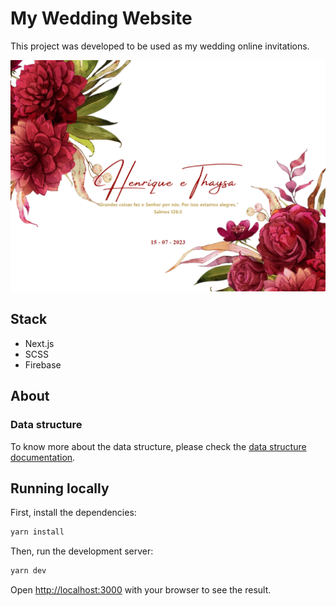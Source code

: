 # My Wedding Website

This project was developed to be used as my wedding online invitations.

![My Wedding Website](./docs/images/home-screenshot.png)

## Stack

- Next.js
- SCSS
- Firebase

## About

### Data structure

To know more about the data structure, please check the [data structure documentation](./docs/data-structure.md).

## Running locally

First, install the dependencies:

```bash
yarn install
```

Then, run the development server:

```bash
yarn dev
```

Open [http://localhost:3000](http://localhost:3000) with your browser to see the result.
